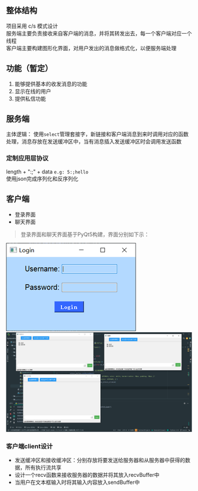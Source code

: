 ## 整体结构
项目采用 c/s 模式设计 <br>
服务端主要负责接收来自客户端的消息，并将其转发出去，每一个客户端对应一个线程<br>
客户端主要构建图形化界面，对用户发出的消息做格式化，以便服务端处理<br>
## 功能（暂定）
1. 能够提供基本的收发消息的功能
2. 显示在线的用户
3. 提供私信功能

## 服务端
主体逻辑：
使用`select`管理套接字，新链接和客户端消息到来时调用对应的函数处理，消息存放在发送缓冲区中，当有消息插入发送缓冲区时会调用发送函数
### 定制应用层协议
length + ":;" + data   `e.g: 5:;hello` <br>
使用json完成序列化和反序列化

## 客户端
- 登录界面
- 聊天界面
> 登录界面和聊天界面基于PyQt5构建，界面分别如下示：
> 
![img.png](Expound/img4.png)
![img2.png](Expound%2Fimg2.png)


### 客户端client设计
- 发送缓冲区和接收缓冲区：分别存放将要发送给服务器和从服务器中获得的数据，所有执行流共享
- 设计一个recv函数来接收服务器的数据并将其放入recvBuffer中
- 当用户在文本框输入时将其输入内容放入sendBuffer中